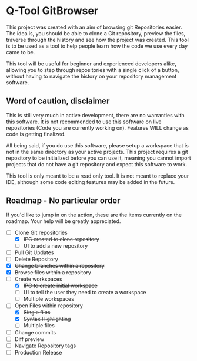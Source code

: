 # Q-Tool GitBrowser
This project was created with an aim of browsing git Repositories easier. The idea is, you should be able to clone a Git
repository, preview the files, traverse through the history and see how the project was created. This tool is to be used
as a tool to help people learn how the code we use every day came to be.

This tool will be useful for beginner and experienced developers alike, allowing you to step through repositories with
a single click of a button, without having to navigate the history on your repository management software.

## Word of caution, disclaimer
This is still very much in active development, there are no warranties with this software. It is not recommended to use
this software on live repositories (Code you are currently working on). Features WILL change as code is getting finalized.

All being said, if you do use this software, please setup a workspace that is not in the same directory as your active
projects. This project requires a git repository to be initialized before you can use it, meaning you cannot import
projects that do not have a git repository and expect this software to work.

This tool is only meant to be a read only tool. It is not meant to replace your IDE, although some code editing features
may be added in the future.

## Roadmap - No particular order

If you'd like to jump in on the action, these are the items currently on the roadmap. Your help will be greatly appreciated.

 - [ ] Clone Git repositories
   - [x] ~~IPC created to clone repository~~
   - [ ] UI to add a new repository
 - [ ] Pull Git Updates
 - [ ] Delete Repository
 - [x] ~~Change branches within a repository~~
 - [x] ~~Browse files within a repository~~
 - [ ] Create workspaces
    - [x] ~~IPC to create initial workspace~~
    - [ ] UI to tell the user they need to create a workspace
    - [ ] Multiple workspaces
 - [ ] Open Files within repository
    - [x] ~~Single files~~
    - [x] ~~Syntax Highlighting~~
    - [ ] Multiple files
 - [ ] Change commits
 - [ ] Diff preview
 - [ ] Navigate Repository tags
 - [ ] Production Release